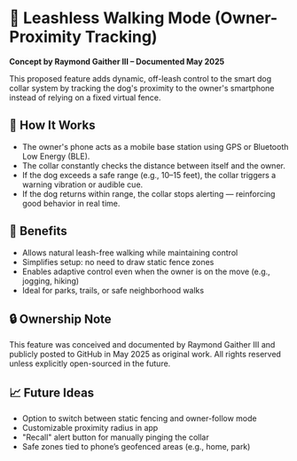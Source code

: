 # 🐾 Leashless Walking Mode (Owner-Proximity Tracking)

**Concept by Raymond Gaither III – Documented May 2025**

This proposed feature adds dynamic, off-leash control to the smart dog collar system by tracking the dog's proximity to the owner's smartphone instead of relying on a fixed virtual fence.

## 🔧 How It Works

- The owner's phone acts as a mobile base station using GPS or Bluetooth Low Energy (BLE).
- The collar constantly checks the distance between itself and the owner.
- If the dog exceeds a safe range (e.g., 10–15 feet), the collar triggers a warning vibration or audible cue.
- If the dog returns within range, the collar stops alerting — reinforcing good behavior in real time.

## 🚀 Benefits

- Allows natural leash-free walking while maintaining control
- Simplifies setup: no need to draw static fence zones
- Enables adaptive control even when the owner is on the move (e.g., jogging, hiking)
- Ideal for parks, trails, or safe neighborhood walks

## 🔒 Ownership Note

This feature was conceived and documented by Raymond Gaither III and publicly posted to GitHub in May 2025 as original work. All rights reserved unless explicitly open-sourced in the future.

## 📈 Future Ideas

- Option to switch between static fencing and owner-follow mode
- Customizable proximity radius in app
- "Recall" alert button for manually pinging the collar
- Safe zones tied to phone’s geofenced areas (e.g., home, park)
